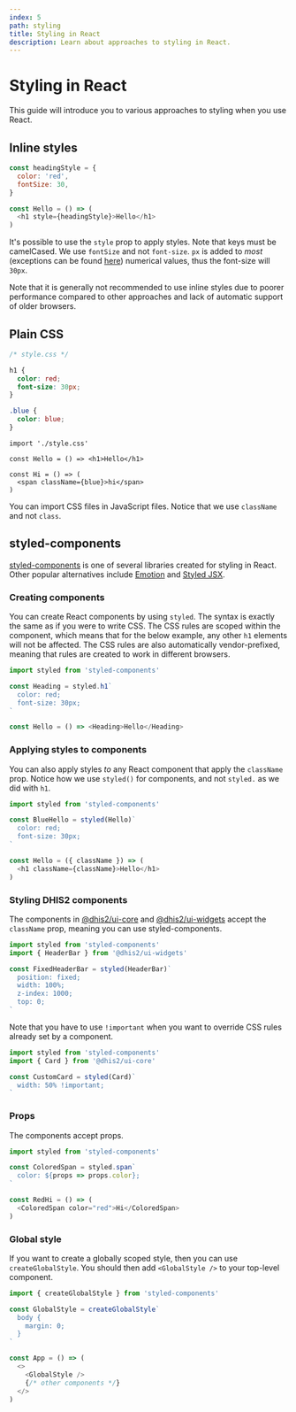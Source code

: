 ```yaml
---
index: 5
path: styling
title: Styling in React
description: Learn about approaches to styling in React.
---
```


# Styling in React

This guide will introduce you to various approaches to styling when you use React.

## Inline styles

```js
const headingStyle = {
  color: 'red',
  fontSize: 30,
}

const Hello = () => (
  <h1 style={headingStyle}>Hello</h1>
)
```

It's possible to use the `style` prop to apply styles. Note that keys must be camelCased. We use `fontSize` and not `font-size`. `px` is added to *most* (exceptions can be found [here][pixel-string]) numerical values, thus the font-size will `30px`.

Note that it is generally not recommended to use inline styles due to poorer performance compared to other approaches and lack of automatic support of older browsers.

## Plain CSS

```css
/* style.css */

h1 {
  color: red;
  font-size: 30px;
}

.blue {
  color: blue;
}
```

```js{1,6}
import './style.css'

const Hello = () => <h1>Hello</h1>

const Hi = () => (
  <span className={blue}>hi</span>
)
```

You can import CSS files in JavaScript files. Notice that we use `className` and not `class`.

## styled-components

[styled-components][styled-components] is one of several libraries created for styling in React. Other popular alternatives include [Emotion][emotion] and [Styled JSX][styled-jsx].

### Creating components

You can create React components by using `styled`. The syntax is exactly the same as if you were to write CSS. The CSS rules are scoped within the component, which means that for the below example, any other `h1` elements will not be affected. The CSS rules are also automatically vendor-prefixed, meaning that rules are created to work in different browsers. 

```js
import styled from 'styled-components'

const Heading = styled.h1`
  color: red;
  font-size: 30px;
`

const Hello = () => <Heading>Hello</Heading>
```

### Applying styles to components

You can also apply styles _to_ any React component that apply the `className` prop. Notice how we use `styled()` for components, and not `styled.` as we did with `h1`.

```js
import styled from 'styled-components'

const BlueHello = styled(Hello)`
  color: red;
  font-size: 30px;
`

const Hello = ({ className }) => (
  <h1 className={className}>Hello</h1>
)
```

### Styling DHIS2 components

The components in [@dhis2/ui-core][ui-core] and [@dhis2/ui-widgets][ui-widgets] accept the `className` prop, meaning you can use styled-components.

```js
import styled from 'styled-components'
import { HeaderBar } from '@dhis2/ui-widgets'

const FixedHeaderBar = styled(HeaderBar)`
  position: fixed;
  width: 100%;
  z-index: 1000;
  top: 0;
`
```

Note that you have to use `!important` when you want to override CSS rules already set by a component.

```js
import styled from 'styled-components'
import { Card } from '@dhis2/ui-core'

const CustomCard = styled(Card)`
  width: 50% !important;
`
```

### Props

The components accept props.

```js
import styled from 'styled-components'

const ColoredSpan = styled.span`
  color: ${props => props.color};
`

const RedHi = () => (
  <ColoredSpan color="red">Hi</ColoredSpan>
)
```

### Global style
If you want to create a globally scoped style, then you can use `createGlobalStyle`. You should then add `<GlobalStyle />` to your top-level component.

```js
import { createGlobalStyle } from 'styled-components'

const GlobalStyle = createGlobalStyle`
  body {
    margin: 0;
  }
`

const App = () => (
  <>
    <GlobalStyle />
    {/* other components */}
  </>
)
```


[pixel-string]: https://github.com/facebook/react/blob/4131af3e4bf52f3a003537ec95a1655147c81270/src/renderers/dom/shared/CSSProperty.js#L15-L59
[cra]: ..react#create-react-app
[styled-components]: https://www.styled-components.com/
[emotion]: https://emotion.sh/docs/introduction
[styled-jsx]: https://github.com/zeit/styled-jsx
[ui-core]: https://www.npmjs.com/package/@dhis2/ui-core
[ui-widgets]: https://www.npmjs.com/package/@dhis2/ui-widgets
